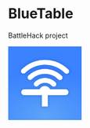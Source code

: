 BlueTable
=========

BattleHack project

<img src="https://raw.githubusercontent.com/mattgabriel/BlueTable/master/assets/blueTable_logo.png" width="150">
